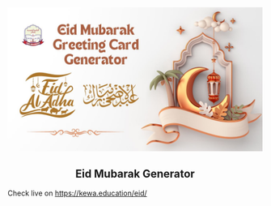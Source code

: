 <p align="center">
  <img src="https://raw.githubusercontent.com/ProfessorZer0/Eid-Mubarak-Generator/main/eidmetaimage.jpg" alt="Eid Mubarak Generator">
</p>
<h2 align="center">Eid Mubarak Generator</h2>

Check live on
https://kewa.education/eid/
